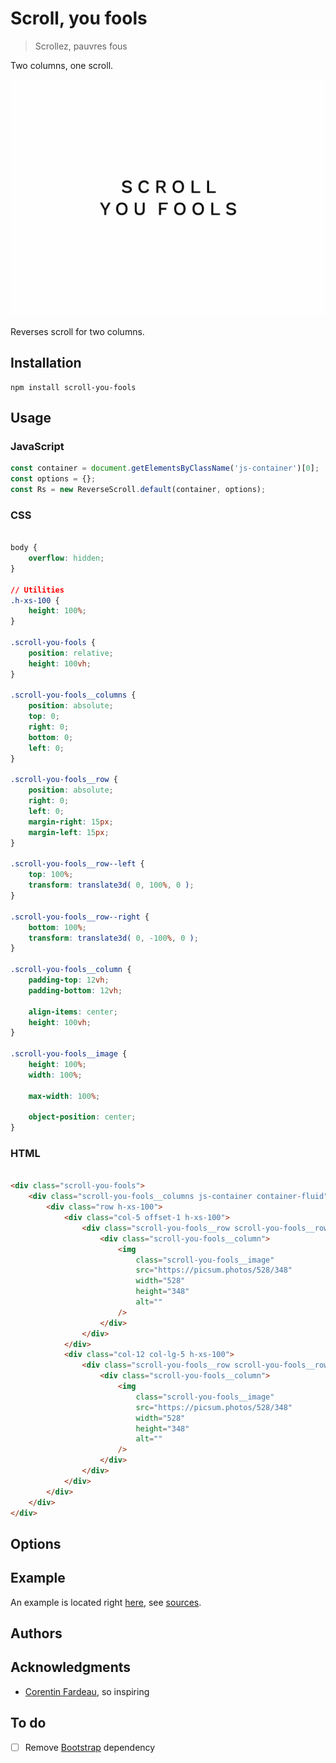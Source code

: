 # Scroll, you fools

> Scrollez, pauvres fous

Two columns, one scroll.

![Scroll, you fools](screenshot.jpg)

Reverses scroll for two columns.

## Installation

```
npm install scroll-you-fools
```

## Usage

### JavaScript

```javascript
const container = document.getElementsByClassName('js-container')[0];
const options = {};
const Rs = new ReverseScroll.default(container, options);
```

### CSS

```css

body {
	overflow: hidden;
}

// Utilities
.h-xs-100 {
	height: 100%;
}

.scroll-you-fools {
	position: relative;
	height: 100vh;
}

.scroll-you-fools__columns {
	position: absolute;
	top: 0;
	right: 0;
	bottom: 0;
	left: 0;
}

.scroll-you-fools__row {
	position: absolute;
	right: 0;
	left: 0;
	margin-right: 15px;
	margin-left: 15px;
}

.scroll-you-fools__row--left {
	top: 100%;
	transform: translate3d( 0, 100%, 0 );
}

.scroll-you-fools__row--right {
	bottom: 100%;
	transform: translate3d( 0, -100%, 0 );
}

.scroll-you-fools__column {
	padding-top: 12vh;
	padding-bottom: 12vh;

	align-items: center;
	height: 100vh;
}

.scroll-you-fools__image {
	height: 100%;
	width: 100%;

	max-width: 100%;

	object-position: center;
}

```

### HTML

```html

<div class="scroll-you-fools">
	<div class="scroll-you-fools__columns js-container container-fluid">
		<div class="row h-xs-100">
			<div class="col-5 offset-1 h-xs-100">
				<div class="scroll-you-fools__row scroll-you-fools__row--left js-row-left">
					<div class="scroll-you-fools__column">
						<img
							class="scroll-you-fools__image"
							src="https://picsum.photos/528/348"
							width="528"
							height="348"
							alt=""
						/>
					</div>
				</div>
			</div>
			<div class="col-12 col-lg-5 h-xs-100">
				<div class="scroll-you-fools__row scroll-you-fools__row--right js-row-right">
					<div class="scroll-you-fools__column">
						<img
							class="scroll-you-fools__image"
							src="https://picsum.photos/528/348"
							width="528"
							height="348"
							alt=""
						/>
					</div>
				</div>
			</div>
		</div>
	</div>
</div>

```

## Options

## Example

An example is located right [here](https://19h47.github.io/scroll-you-fools/), see [sources](/example/index.html).

## Authors

## Acknowledgments

- [Corentin Fardeau](https://github.com/Corentinfardeau/horizontal-scroll), so inspiring

## To do

- [ ] Remove [Bootstrap](https://getbootstrap.com/) dependency
